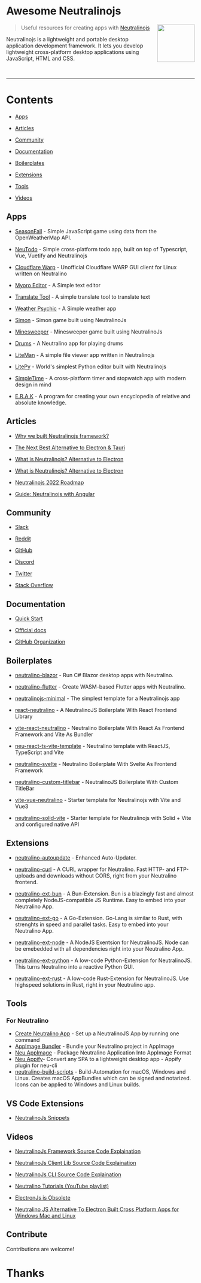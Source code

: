 # Awesome Neutralinojs

[<img src="media/neutralino-logo.png" align="right" width="100">](https://neutralino.js.org)

> Useful resources for creating apps with [Neutralinojs](https://neutralino.js.org)

Neutralinojs is a lightweight and portable desktop application development framework. It lets you develop lightweight cross-platform desktop applications using JavaScript, HTML and CSS.

<br>

---

# Contents

- [Apps](#apps)

- [Articles](#articles)

- [Community](#community)

- [Documentation](#documentation)

- [Boilerplates](#boilerplates)

- [Extensions](#extensions)

- [Tools](#tools)

- [Videos](#videos)

## Apps

- [SeasonFall](https://github.com/Starlight-Skull/Seasonfall) - Simple JavaScript game using data from the OpenWeatherMap API.

- [NeuTodo](https://github.com/ModuleArt/neu-todo) - Simple cross-platform todo app, built on top of Typescript, Vue, Vuetify and Neutralinojs

- [Cloudflare Warp](https://github.com/krypt0nn/warp-gui) - Unofficial Cloudflare WARP GUI client for Linux written on Neutralino

- [Myoro Editor](https://github.com/antonkoetzler/MyoroEditor) - A Simple text editor

- [Translate Tool](https://github.com/Alger23/neutralinojs-translate-tool) - A simple translate tool to translate text

- [Weather Psychic](https://github.com/Kinyugo/weather-psychic) - A Simple weather app

- [Simon](https://github.com/m00ke5h/Simon) - Simon game built using NeutralinoJs

- [Minesweeper](https://github.com/ali-shahhoud/Minesweeper) - Minesweeper game built using NeutralinoJs

- [Drums](https://github.com/m00ke5h/Drums) - A Neutralino app for playing drums

- [LiteMan](https://github.com/codezri/liteman) - A simple file viewer app written in Neutralinojs

- [LitePy](https://github.com/codezri/litepy) - World's simplest Python editor built with Neutralinojs

- [SimpleTime](https://github.com/navidmafi/SimpleTime) - A cross-platform timer and stopwatch app with modern design in mind

- [E.R.A.K](https://codeberg.org/Karter_Kein/E.R.A.K) - A program for creating your own encyclopedia of relative and absolute knowledge.

## Articles

- [Why we built Neutralinojs framework?](https://medium.com/neutralinojs/why-we-built-neutralinojs-framework-part-i-1d6c667951d5)

- [The Next Best Alternative to Electron & Tauri](https://blog.notesnook.com/neutralinojs-next-best-alternative-to-electron-and-tauri/)

- [What is Neutralinojs? Alternative to Electron](https://dev.to/byteslash/what-is-neutralinojs-alternative-to-electron-5fjc)

- [What is Neutralinojs? Alternative to Electron](https://dev.to/byteslash/what-is-neutralinojs-alternative-to-electron-5fjc)

- [Neutralinojs 2022 Roadmap](https://codezri.org/blog/neutralinojs-2022-roadmap)

- [Guide: Neutralinojs with Angular](https://medium.com/@ratatoeskr/angular-16-and-neutralinojs-9-7-0-f2aa9429bb2)

## Community

- [Slack](https://join.slack.com/t/neutralinojs/shared_invite/zt-b7mbivj5-pKpO6U5drmeT68vKD_pc6w)

- [Reddit](https://www.reddit.com/r/neutralinojs)

- [GitHub](https://github.com/neutralinojs-community)

- [Discord](https://discord.gg/cybpp4guTJ)

- [Twitter](https://twitter.com/neutralinojs)

- [Stack Overflow](https://stackoverflow.com/questions/tagged/neutralinojs)

## Documentation

- [Quick Start](https://neutralino.js.org/docs/getting-started/your-first-neutralinojs-app)

- [Official docs](https://neutralino.js.org/docs/)

- [GitHub Organization](https://github.com/neutralinojs)

## Boilerplates


- [neutralino-blazor](https://github.com/hschneider/neutralino-blazor) - Run C# Blazor desktop apps with Neutralino.

- [neutralino-flutter](https://github.com/hschneider/neutralino-flutter) - Create WASM-based Flutter apps with Neutralino.

- [neutralinojs-minimal](https://github.com/neutralinojs/neutralinojs-minimal) - The simplest template for a Neutralinojs app

- [react-neutralino](https://github.com/DEVLOPRR/react-neutralino) - A NeutralinoJS Boilerplate With React Frontend Library

- [vite-react-neutralino](https://github.com/DEVLOPRR/vite-react-neutralino) - Neutralino Boilerplate With React As Frontend Framework and Vite As Bundler

- [neu-react-ts-vite-template](https://github.com/JustPilz/neu-react-ts-vite-template) - Neutralino template with ReactJS, TypeScript and Vite

- [neutralino-svelte](https://github.com/OrigamingWasTaken/neutralino-svelte) - Neutralino Boilerplate With Svelte As Frontend Framework

- [neutralino-custom-titlebar](https://github.com/DEVLOPRR/NeutralinoJs-Custom-Titlebar) - NeutralinoJS Boilerplate With Custom TitleBar

- [vite-vue-neutralino](https://github.com/slluxx/vuetralino) - Starter template for Neutralinojs with Vite and Vue3

- [neutralino-solid-vite](https://github.com/bartosz-dude/neutralino-solid-vite) - Starter template for Neutralinojs with Solid + Vite and configured native API

## Extensions

- [neutralino-autoupdate](https://github.com/hschneider/neutralino-autoupdate) - Enhanced Auto-Updater.

- [neutralino-curl](https://github.com/hschneider/neutralino-curl) - A CURL wrapper for Neutralino. Fast HTTP- and FTP-uploads and downloads without CORS, right from your Neutralino frontend.

- [neutralino-ext-bun](https://github.com/hschneider/neutralino-ext-bun) - A Bun-Extension. Bun is a blazingly fast and almost completely NodeJS-compatible JS Runtime. Easy to embed into your Neutralino App.

- [neutralino-ext-go](https://github.com/hschneider/neutralino-ext-go) - A Go-Extension. Go-Lang is similar to Rust, with strenghts in speed and parallel tasks. Easy to embed into your Neutralino App.

- [neutralino-ext-node](https://github.com/hschneider/neutralino-ext-node) - A NodeJS Exentsion for NeutralinoJS. Node can be emebedded with all dependencies right into your Neutralino App.

- [neutralino-ext-python](https://github.com/hschneider/neutralino-ext-python) - A low-code Python-Extension for NeutralinoJS. This turns Neutralino into a reactive Python GUI.

- [neutralino-ext-rust](https://github.com/hschneider/neutralino-ext-rust) -  A low-code Rust-Extension for NeutralinoJS. Use highspeed solutions in Rust, right in your Neutralino app.

## Tools

### For Neutralino

- [Create Neutralino App](https://github.com/DEVLOPRR/Create-Neutralino-App) - Set up a NeutralinoJS App by running one command
- [AppImage Bundler](https://github.com/krypt0nn/neutralino-appimage-bundler) - Bundle your Neutralino project in AppImage
- [Neu AppImage](https://github.com/DEVLOPRR/Neu-AppImage) - Package Neutralino Application Into AppImage Format
- [Neu Appify](https://github.com/neutralinojs/neutralinojs-cli-appify)- Convert any SPA to a lightweight desktop app - Appify plugin for neu-cli
- [neutralino-build-scripts](https://github.com/hschneider/neutralino-build-scripts) - Build-Automation for macOS, Windows and Linux. Creates macOS AppBundles which can be signed and notarized. Icons can be applied to Windows and Linux builds.

## VS Code Extensions

- [NeutralinoJs Snippets](https://marketplace.visualstudio.com/items?itemName=DEVLOPRR.neutralinojs-snippets)

## Videos

- [NeutralinoJs Framework Source Code Explaination](https://youtu.be/QGZywYDsSyg)

- [NeutralinoJs Client Lib Source Code Explaination](https://youtu.be/V-RD6ia5YjY)

- [NeutralinoJs CLI Source Code Explaination](https://youtu.be/XUj20aJDJiI)

- [Neutralino Tutorials (YouTube playlist)](https://www.youtube.com/playlist?list=PLvTbqpiPhQRb2xNQlwMs0uVV0IN8N-pKj)

- [ElectronJs is Obsolete](https://youtu.be/2ObrADI1eFk)

- [Neutralino JS Alternative To Electron Built Cross Platform Apps for Windows Mac and Linux](https://www.youtube.com/watch?v=afi-69QPi8M)

## Contribute

Contributions are welcome!

# Thanks
